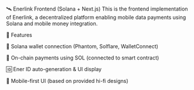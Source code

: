 🛰️ Enerlink Frontend (Solana + Next.js)
This is the frontend implementation of Enerlink, a decentralized platform enabling mobile data payments using Solana and mobile money integration.

🚀 Features

🔐 Solana wallet connection (Phantom, Solflare, WalletConnect)

💸 On-chain payments using SOL (connected to smart contract)

🆔 Ener ID auto-generation & UI display

📱 Mobile-first UI (based on provided hi-fi designs)
